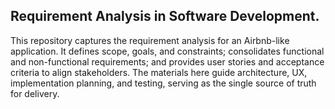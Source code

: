 ## Requirement Analysis in Software Development.

This repository captures the requirement analysis for an Airbnb-like application. It defines scope, goals, and constraints; consolidates functional and non-functional requirements; and provides user stories and acceptance criteria to align stakeholders. The materials here guide architecture, UX, implementation planning, and testing, serving as the single source of truth for delivery.